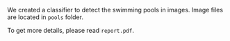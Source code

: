 We created a classifier to detect the swimming pools in images. Image files are located in ``pools`` folder. 

To get more details, please read ``report.pdf``.

